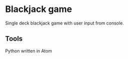 # Blackjack game

Single deck blackjack game with user input from console.


## Tools
Python written in Atom
